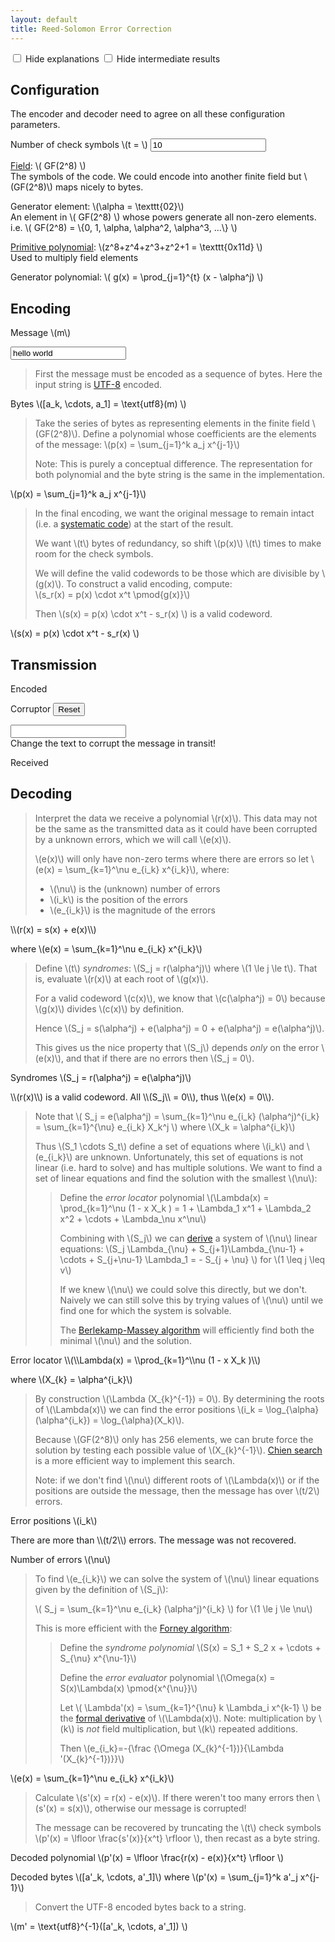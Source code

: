 ```yaml
---
layout: default
title: Reed-Solomon Error Correction
---
```


<div id="overview" markdown=1>

<input id="hide-explanations" type="checkbox">
<label for="hide-explanations">Hide explanations</label>
<input id="hide-intermediate" type="checkbox">
<label for="hide-intermediate">Hide intermediate results</label>

</div>

## Configuration

<div id="configuration" markdown=1>

  <span class="clarification">
  The encoder and decoder need to agree on all these configuration parameters.
  </span>

  Number of check symbols \\(t = \\) <input type="number" value="10">

  [Field](https://en.wikipedia.org/wiki/Finite_field): \\( GF(2^8) \\)  
  <span class="clarification">
  The symbols of the code.
  We could encode into another finite field but \\(GF(2^8)\\) maps nicely to
  bytes.
  </span>

  Generator element: \\(\\alpha = \\texttt{02}\\)  
 <span class="clarification">
  An element in \\( GF(2^8) \\) whose powers generate all non-zero elements.
  i.e. \\( GF(2^8) = \\{0, 1, \alpha, \alpha^2, \alpha^3, ...\\} \\)
  </span>

  [Primitive polynomial](
  https://en.wikipedia.org/wiki/Primitive_polynomial_(field_theory)):
  \\(z^8+z^4+z^3+z^2+1 = \\texttt{0x11d} \\)  
  <span class="clarification">
  Used to multiply field elements
  </span>

  Generator polynomial: \\( g(x) = \\prod_{j=1}^{t} (x - \\alpha^j) \\)

</div>

## Encoding

Message \\(m\\)

<input id="message-input" type="text" value="hello world">

> First the message must be encoded as a sequence of bytes.
> Here the input string is
> [UTF-8](https://en.wikipedia.org/wiki/UTF-8) encoded.

Bytes \\([a_k, \\cdots, a_1] = \\text{utf8}(m) \\)

<span class="bytes" id="message-utf8"></span>

<!-- start:intermediate-results -->

> Take the series of bytes as representing elements in the finite field
> \\(GF(2^8)\\).
> Define a polynomial whose coefficients are the elements of the message:
> \\(p(x) = \\sum_{j=1}^k a_j x^{j-1}\\)
>
> Note: This is purely a conceptual difference. The representation for both
> polynomial and the byte string is the same in the implementation.

\\(p(x) = \\sum_{j=1}^k a_j x^{j-1}\\)

<span class="polynomial" id="message-poly"></span>

> In the final encoding, we want the original message to remain intact
> (i.e. a [systematic code](https://en.wikipedia.org/wiki/Systematic_code"))
> at the start of the result.
>
> We want \\(t\\) bytes of redundancy, so shift \\(p(x)\\) \\(t\\) times to
> make room for the check symbols.
>
> We will define the valid codewords to be those which are divisible
> by \\(g(x)\\). To construct a valid encoding, compute:  
> \\(s_r(x) = p(x) \\cdot x^t \\pmod{g(x)}\\)
>
> Then \\(s(x) = p(x) \\cdot x^t - s_r(x) \\) is a valid codeword.

\\(s(x) = p(x) \\cdot x^t - s_r(x) \\)

<span class="polynomial" id="message-poly-shifted"></span>

<!-- end:intermediate-results -->

## Transmission

Encoded

<span class="bytes" id="message-encoded"></span>


Corruptor
<input type="button" id="reset-corruptor" value="Reset">

<div>
  <input type="text" class="bytes" id="corruptor" size=20>
  <br>
  <span class="clarification">
  Change the text to corrupt the message in transit!
  </span>
</div>

Received

<span class="bytes" id="received-encoded"></span>

## Decoding

<!-- start:intermediate-results -->

> Interpret the data we receive a polynomial \\(r(x)\\). This data may
> not be the same as the transmitted data as it could have been corrupted
> by a unknown errors, which we will call \\(e(x)\\).
>
>  \\(e(x)\\) will only have non-zero terms where there are errors so let
>  \\(e(x) = \\sum_{k=1}^\\nu e_{i_k} x^{i_k}\\), where:
>
>  * \\(\\nu\\) is the (unknown) number of errors
>  * \\(i_k\\) is the position of the errors
>  * \\(e_{i_k}\\) is the magnitude of the errors
>

<div markdown=1>
\\(r(x) = s(x) + e(x)\\)

where \\(e(x) = \\sum_{k=1}^\\nu e_{i_k} x^{i_k}\\)
</div>

<span class="polynomial" id="received-poly"></span>

>  Define \\(t\\) _syndromes_:
>  \\(S_j = r(\\alpha^j)\\) where \\(1 \\le j \\le t\\).
>  That is, evaluate \\(r(x)\\) at each root of \\(g(x)\\).
>
>  For a valid codeword \\(c(x)\\), we know that \\(c(\\alpha^j) = 0\\) because
>  \\(g(x)\\) divides \\(c(x)\\) by definition.
>
>  Hence \\(S_j = s(\\alpha^j) + e(\\alpha^j) = 0 + e(\\alpha^j) = e(\\alpha^j)\\).
>
>  This gives us the nice property that \\(S_j\\) depends _only_ on
>  the error \\(e(x)\\), and that if there are no errors then \\(S_j = 0\\).

Syndromes \\(S_j = r(\\alpha^j) = e(\\alpha^j)\\)

<span id="syndromes"></span>

<div class="notice" id="received-poly-good" markdown=1>
\\(r(x)\\) is a valid codeword.
All \\(S_j\\ = 0\\), thus \\(e(x) = 0\\).
</div>

<!-- start:fix-errors -->

>  Note that
>  \\(
>    S_j = e(\\alpha^j)
>        = \\sum_{k=1}^\\nu e_{i_k} (\\alpha^j)^{i_k}
>        = \\sum_{k=1}^{\\nu} e_{i_k} X_k^j
>  \\)
> where \\(X_k = \\alpha^{i_k}\\)
>
> Thus \\(S_1 \cdots S_t\\) define a set of equations where
> \\(i_k\\) and \\(e_{i_k}\\) are unknown.
> Unfortunately, this set of equations is not linear (i.e. hard to solve) and has
> multiple solutions.
> We want to find a set of linear equations and find the solution with the
> smallest \\(\\nu\\):
>
>> Define the _error locator_ polynomial
>> \\(\\Lambda(x) = \\prod_{k=1}^\\nu (1 - x X_k ) = 1 + \\Lambda_1 x^1 + \\Lambda_2 x^2 + \\cdots + \\Lambda_\\nu x^\\nu\\)
>>
>> Combining with \\(S_j\\) we can
>> [derive](https://en.wikipedia.org/wiki/Reed%E2%80%93Solomon_error_correction#Error_locator_polynomial)
>> a system of \\(\\nu\\) linear equations:
>> \\(S_j \\Lambda_{\\nu} + S_{j+1}\\Lambda_{\\nu-1} + \\cdots + S_{j+\\nu-1} \\Lambda_1 = - S_{j + \\nu} \\)
>> for \\(1 \\leq j \\leq v\\)
>>
>> If we knew \\(\\nu\\) we could solve this directly, but we don't. Naively
>> we can still solve this by trying values of \\(\\nu\\) until we find one
>> for which the system is solvable.
>>
>> The [Berlekamp-Massey algorithm](https://en.wikipedia.org/wiki/Berlekamp%E2%80%93Massey_algorithm)
>> will efficiently find both the minimal \\(\\nu\\) and the solution.

<div markdown=1>
Error locator \\(\\Lambda(x) = \\prod_{k=1}^\\nu (1 - x X_k )\\)

where \\(X_{k} = \\alpha^{i_k}\\)
</div>

<span class="polynomial" id="error-locator"></span>

> By construction \\(\\Lambda (X_{k}^{-1}) = 0\\). By determining
> the roots of \\(\\Lambda(x)\\) we can find the error positions
> \\(i_k = \\log_{\\alpha}(\\alpha^{i_k}) = \\log_{\\alpha}(X_k)\\).
>
> Because \\(GF(2^8)\\) only has 256 elements, we can brute force
> the solution by testing each possible value of \\(X_{k}^{-1}\\).
> [Chien search](https://en.wikipedia.org/wiki/Chien_search)
> is a more efficient way to implement this search.
>
> Note: if we don't find \\(\\nu\\) different roots of \\(\\Lambda(x)\\) or
> if the positions are outside the message, then the message has over
> \\(t/2\\) errors.

Error positions \\(i_k\\)

<span id="error-positions"></span>

<div class="notice error-notice" id="received-poly-unfixable" markdown=1>
There are more than \\(t/2\\) errors. The message was not recovered.
</div>

<!-- start:fixable-message -->

Number of errors \\(\\nu\\)

<span id="nu"></span>

> To find \\(e_{i_k}\\) we can solve the system of \\(\\nu\\) linear equations
> given by the definition of \\(S_j\\):
>
> \\( S_j = \\sum_{k=1}^\\nu e_{i_k} (\\alpha^j)^{i_k} \\) for \\(1 \\le j \\le \\nu\\)
>
> This is more efficient with the
> [Forney algorithm](https://en.wikipedia.org/wiki/Forney_algorithm):
>
>> Define the _syndrome polynomial_
>> \\(S(x) = S_1 + S_2 x + \\cdots + S_{\\nu} x^{\\nu-1}\\)
>>
>> Define the _error evaluator_ polynomial
>> \\(\\Omega(x) = S(x)\\Lambda(x) \\pmod{x^{\\nu}}\\)
>>
>> Let \\( \\Lambda'(x) = \\sum_{k=1}^{\\nu} k \\Lambda_i x^{k-1} \\) be the
>> [formal derivative](https://en.wikipedia.org/wiki/Formal_derivative)
>> of \\(\\Lambda(x)\\). Note: multiplication by \\(k\\) is _not_
>> field multiplication, but \\(k\\) repeated additions.
>>
>> Then \\(e_{i_k}=-{\\frac {\\Omega (X_{k}^{-1})}{\\Lambda '(X_{k}^{-1})}}\\)

\\(e(x) = \\sum_{k=1}^\\nu e_{i_k} x^{i_k}\\)

<span class="polynomial" id="correction-poly"></span>

> Calculate \\(s'(x) = r(x) - e(x)\\). If there weren't too many errors
> then \\(s'(x) = s(x)\\), otherwise our message is corrupted!
>
> The message can be recovered by truncating the \\(t\\) check symbols
> \\(p'(x) = \\lfloor \\frac{s'(x)}{x^t} \\rfloor \\), then recast as a byte
> string.

<!-- end:fix-errors -->

Decoded polynomial
\\(p'(x) = \\lfloor \\frac{r(x) - e(x)}{x^t} \\rfloor \\)

<span class="polynomial" id="decoded-poly"></span>

<!-- end:intermediate-results -->

Decoded bytes
\\([a'\_k, \\cdots, a'\_1]\\)
where
\\(p'(x) = \\sum_{j=1}^k a'_j x^{j-1}\\)

<span class="bytes" id="decoded-utf8"></span>

> Convert the UTF-8 encoded bytes back to a string.

\\(m' = \\text{utf8}^{-1}([a'\_k, \\cdots, a'\_1]) \\)

<span id="decoded-message"></span>

<!-- end:fixable-message -->
